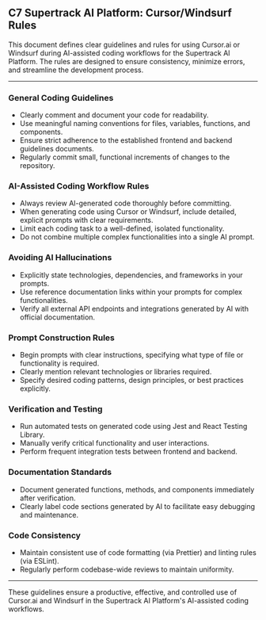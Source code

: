 ## **C7 Supertrack AI Platform: Cursor/Windsurf Rules**

This document defines clear guidelines and rules for using Cursor.ai or Windsurf during AI-assisted coding workflows for the Supertrack AI Platform. The rules are designed to ensure consistency, minimize errors, and streamline the development process.

---

### **General Coding Guidelines**

* Clearly comment and document your code for readability.  
* Use meaningful naming conventions for files, variables, functions, and components.  
* Ensure strict adherence to the established frontend and backend guidelines documents.  
* Regularly commit small, functional increments of changes to the repository.

### **AI-Assisted Coding Workflow Rules**

* Always review AI-generated code thoroughly before committing.  
* When generating code using Cursor or Windsurf, include detailed, explicit prompts with clear requirements.  
* Limit each coding task to a well-defined, isolated functionality.  
* Do not combine multiple complex functionalities into a single AI prompt.

### **Avoiding AI Hallucinations**

* Explicitly state technologies, dependencies, and frameworks in your prompts.  
* Use reference documentation links within your prompts for complex functionalities.  
* Verify all external API endpoints and integrations generated by AI with official documentation.

### **Prompt Construction Rules**

* Begin prompts with clear instructions, specifying what type of file or functionality is required.  
* Clearly mention relevant technologies or libraries required.  
* Specify desired coding patterns, design principles, or best practices explicitly.

### **Verification and Testing**

* Run automated tests on generated code using Jest and React Testing Library.  
* Manually verify critical functionality and user interactions.  
* Perform frequent integration tests between frontend and backend.

### **Documentation Standards**

* Document generated functions, methods, and components immediately after verification.  
* Clearly label code sections generated by AI to facilitate easy debugging and maintenance.

### **Code Consistency**

* Maintain consistent use of code formatting (via Prettier) and linting rules (via ESLint).  
* Regularly perform codebase-wide reviews to maintain uniformity.

---

These guidelines ensure a productive, effective, and controlled use of Cursor.ai and Windsurf in the Supertrack AI Platform's AI-assisted coding workflows.

